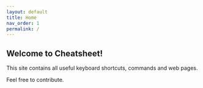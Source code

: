 ```yaml
---
layout: default
title: Home
nav_order: 1
permalink: /
---
```


## Welcome to Cheatsheet!

This site contains all useful keyboard shortcuts, commands and web pages.

Feel free to contribute.
